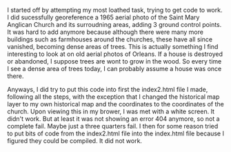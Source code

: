 I started off by attempting my most loathed task, trying to get code to work. I did sucessfully georeference a 1965 aerial photo of the Saint Mary Anglican Church and its surroudning areas, adding 3 ground control points. It was hard to add anymore because although there were many more buildings such as farmhouses around the churches, these have all since vanished, becoming dense areas of trees. This is actually something I find interesting to look at on old aerial photos of Orleans. If a house is destroyed or abandoned, I suppose trees are wont to grow in the wood. So every time I see a dense area of trees today, I can probably assume a house was once there.

Anyways, I did try to put this code into first the index2.html file I made, following all the steps, with the exception that I changed the historical map layer to my own historical map and the coordinates to the coordinates of the church. Upon viewing this in my brower, I was met with a white screen. It didn't work. But at least it was not showing an error 404 anymore, so not a complete fail. Maybe just a three quarters fail.
I then for some reason tried to put bits of code from the index2.html file into the index.html file because I figured they could be compiled. It did not work.
